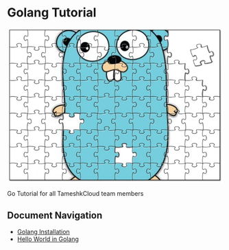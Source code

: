 # Golang Tutorial
![Gopher jigsaw](jigsaw.png)

Go Tutorial for all TameshkCloud team members

## Document Navigation
- [Golang Installation](./1-installation/README.md)
- [Hello World in Golang](./2-hello-world/README.md)